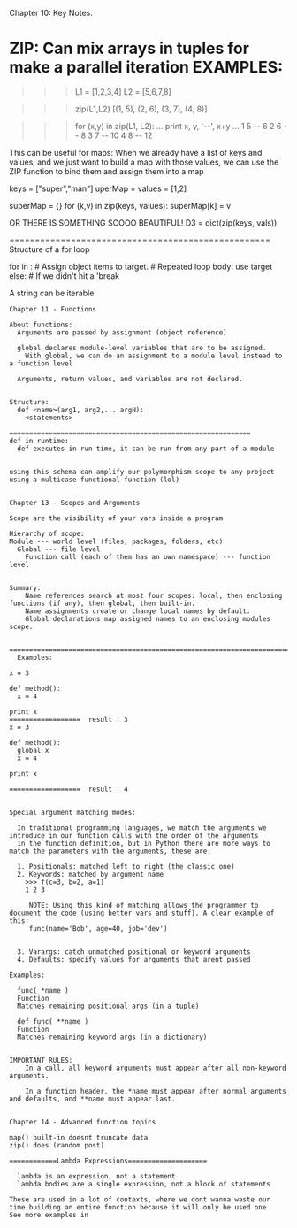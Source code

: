 Chapter 10: Key Notes.

ZIP: Can mix arrays in tuples for make a parallel iteration
EXAMPLES:
===================================================
>>> L1 = [1,2,3,4]
>>> L2 = [5,6,7,8]

>>> zip(L1,L2)
[(1, 5), (2, 6), (3, 7), (4, 8)]

>>> for (x,y) in zip(L1, L2):
...     print x, y, '--', x+y
...
1 5 -- 6
2 6 -- 8
3 7 -- 10
4 8 -- 12

This can be useful for maps:
When we already have a list of keys and values, and we just want to
build a map with those values, we can use the ZIP function to bind
them and assign them into a map

keys = ["super","man"]
uperMap = values = [1,2]

superMap = {}
for (k,v) in zip(keys, values): superMap[k] = v

OR THERE IS SOMETHING SOOOO BEAUTIFUL!
D3 = dict(zip(keys, vals))


===================================================
Structure of a for loop

for <target> in <object>:   # Assign object items to target.
    <statements>            # Repeated loop body: use target
else:
    <statements>            # If we didn't hit a 'break

A string can be iterable

~~~~~~~~~~~~~~~~~~~~~~~~~~~~~~~~~~~~~~~~~~~~~~~~~~~~~~~~~~~~~~~~~~~~~~~~~~~~~~~~~~~~~~~~~~~~~~~~~~~~~~~~~~~~~~~~~~~~~~~~~~~~~~~~~~
Chapter 11 - Functions

About functions:
  Arguments are passed by assignment (object reference)
    
  global declares module-level variables that are to be assigned.
    With global, we can do an assignment to a module level instead to a function level
 
  Arguments, return values, and variables are not declared.
    

Structure:
  def <name>(arg1, arg2,... argN):
    <statements>

=============================================================
def in runtime:
  def executes in run time, it can be run from any part of a module


using this schema can amplify our polymorphism scope to any project using a multicase functional function (lol)


Chapter 13 - Scopes and Arguments

Scope are the visibility of your vars inside a program

Hierarchy of scope:
Module --- world level (files, packages, folders, etc)
  Global --- file level
    Function call (each of them has an own namespace) --- function level
            

Summary: 
    Name references search at most four scopes: local, then enclosing functions (if any), then global, then built-in.
    Name assignments create or change local names by default.
    Global declarations map assigned names to an enclosing modules scope.


========================================================================
  Examples:

x = 3

def method():
  x = 4

print x
==================  result : 3
x = 3

def method(): 
  global x 
  x = 4

print x

==================  result : 4


Special argument matching modes:
 
  In traditional programming languages, we match the arguments we introduce in our function calls with the order of the arguments
  in the function definition, but in Python there are more ways to match the parameters with the arguments, these are:

  1. Positionals: matched left to right (the classic one)
  2. Keywords: matched by argument name
    >>> f(c=3, b=2, a=1)
    1 2 3

     NOTE: Using this kind of matching allows the programmer to document the code (using better vars and stuff). A clear example of this:
     func(name='Bob', age=40, job='dev')


  3. Varargs: catch unmatched positional or keyword arguments
  4. Defaults: specify values for arguments that arent passed

Examples: 

  func( *name )
  Function
  Matches remaining positional args (in a tuple)

  def func( **name )
  Function
  Matches remaining keyword args (in a dictionary)


IMPORTANT RULES:
    In a call, all keyword arguments must appear after all non-keyword arguments.

    In a function header, the *name must appear after normal arguments and defaults, and **name must appear last.


Chapter 14 - Advanced function topics

map() built-in doesnt truncate data
zip() does (random post)

============Lambda Expressions====================

  lambda is an expression, not a statement
  lambda bodies are a single expression, not a block of statements

These are used in a lot of contexts, where we dont wanna waste our time building an entire function because it will only be used one
See more examples in 





